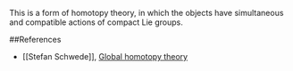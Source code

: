 This is a form of homotopy theory, in which  the objects have  simultaneous and 
compatible actions of compact Lie groups.

##References

* [[Stefan Schwede]], [Global homotopy theory](http://www.math.uni-bonn.de/~schwede/global.pdf)